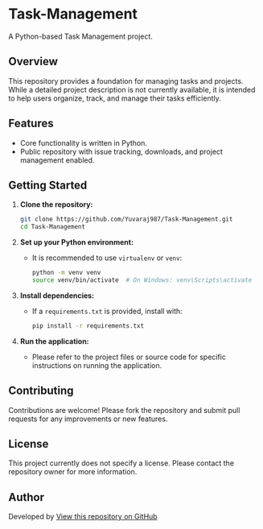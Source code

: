 # Task-Management

A Python-based Task Management project.

## Overview

This repository provides a foundation for managing tasks and projects. While a detailed project description is not currently available, it is intended to help users organize, track, and manage their tasks efficiently.

## Features

- Core functionality is written in Python.
- Public repository with issue tracking, downloads, and project management enabled.

## Getting Started

1. **Clone the repository:**
   ```bash
   git clone https://github.com/Yuvaraj987/Task-Management.git
   cd Task-Management
   ```

2. **Set up your Python environment:**
   - It is recommended to use `virtualenv` or `venv`:
     ```bash
     python -m venv venv
     source venv/bin/activate  # On Windows: venv\Scripts\activate
     ```

3. **Install dependencies:**
   - If a `requirements.txt` is provided, install with:
     ```bash
     pip install -r requirements.txt
     ```

4. **Run the application:**
   - Please refer to the project files or source code for specific instructions on running the application.

## Contributing

Contributions are welcome! Please fork the repository and submit pull requests for any improvements or new features.

## License

This project currently does not specify a license. Please contact the repository owner for more information.

## Author

Developed by
[View this repository on GitHub](https://github.com/Yuvaraj987/Task-Management)
